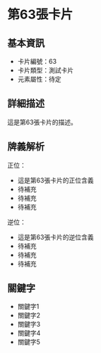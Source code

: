 # 第63張卡片

## 基本資訊
- 卡片編號：63
- 卡片類型：測試卡片
- 元素屬性：待定

## 詳細描述
這是第63張卡片的描述。

## 牌義解析
正位：
- 這是第63張卡片的正位含義
- 待補充
- 待補充
- 待補充

逆位：
- 這是第63張卡片的逆位含義
- 待補充
- 待補充
- 待補充

## 關鍵字
- 關鍵字1
- 關鍵字2
- 關鍵字3
- 關鍵字4
- 關鍵字5
